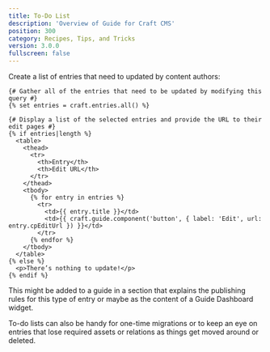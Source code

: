```yaml
---
title: To-Do List
description: 'Overview of Guide for Craft CMS'
position: 300
category: Recipes, Tips, and Tricks
version: 3.0.0
fullscreen: false
---
```


Create a list of entries that need to updated by content authors:

```twig
{# Gather all of the entries that need to be updated by modifying this query #}
{% set entries = craft.entries.all() %}

{# Display a list of the selected entries and provide the URL to their edit pages #}
{% if entries|length %}
  <table>
    <thead>
      <tr>
        <th>Entry</th>
        <th>Edit URL</th>
      </tr>
    </thead>
    <tbody>
      {% for entry in entries %}
        <tr>
          <td>{{ entry.title }}</td>
          <td>{{ craft.guide.component('button', { label: 'Edit', url: entry.cpEditUrl }) }}</td>
        </tr>
      {% endfor %}
    </tbody>
  </table>
{% else %}
  <p>There’s nothing to update!</p>
{% endif %}
```

This might be added to a guide in a section that explains the publishing rules for this type of entry or maybe as the content of a Guide Dashboard widget.

To-do lists can also be handy for one-time migrations or to keep an eye on entries that lose required assets or relations as things get moved around or deleted.
